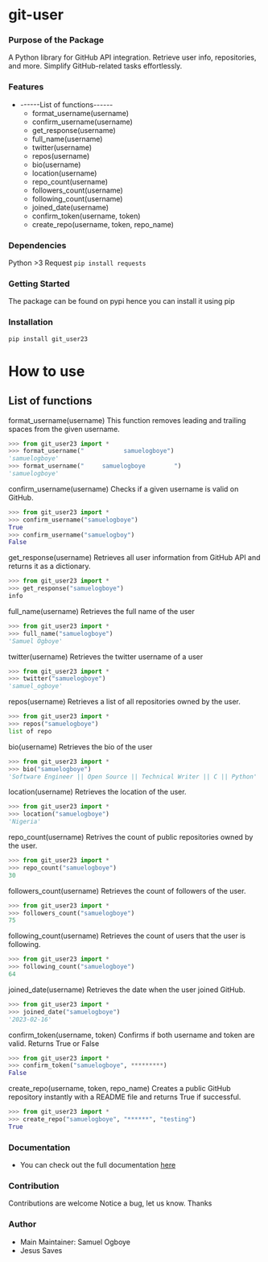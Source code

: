# git-user

### Purpose of the Package

A Python library for GitHub API integration. Retrieve user info, repositories, and more. Simplify GitHub-related tasks effortlessly.

### Features

- ------List of functions------
  - format_username(username)
  - confirm_username(username)
  - get_response(username)
  - full_name(username)
  - twitter(username)
  - repos(username)
  - bio(username)
  - location(username)
  - repo_count(username)
  - followers_count(username)
  - following_count(username)
  - joined_date(username)
  - confirm_token(username, token)
  - create_repo(username, token, repo_name)

### Dependencies

Python >3
Request `pip install requests`

### Getting Started

The package can be found on pypi hence you can install it using pip

### Installation

```bash
pip install git_user23
```

# How to use

## List of functions

format_username(username)
This function removes leading and trailing spaces from the given username.

```python
>>> from git_user23 import *
>>> format_username("           samuelogboye")
'samuelogboye'
>>> format_username("     samuelogboye        ")
'samuelogboye'
```

confirm_username(username)
Checks if a given username is valid on GitHub.

```python
>>> from git_user23 import *
>>> confirm_username("samuelogboye")
True
>>> confirm_username("samuelogboy")
False
```

get_response(username)
Retrieves all user information from GitHub API and returns it as a dictionary.

```python
>>> from git_user23 import *
>>> get_response("samuelogboye")
info
```

full_name(username)
Retrieves the full name of the user

```python
>>> from git_user23 import *
>>> full_name("samuelogboye")
'Samuel Ogboye'

```

twitter(username)
Retrieves the twitter username of a user

```python
>>> from git_user23 import *
>>> twitter("samuelogboye")
'samuel_ogboye'

```

repos(username)
Retrieves a list of all repositories owned by the user.

```python
>>> from git_user23 import *
>>> repos("samuelogboye")
list of repo

```

bio(username)
Retrieves the bio of the user

```python
>>> from git_user23 import *
>>> bio("samuelogboye")
'Software Engineer || Open Source || Technical Writer || C || Python'

```

location(username)
Retrieves the location of the user.

```python
>>> from git_user23 import *
>>> location("samuelogboye")
'Nigeria'

```

repo_count(username)
Retrives the count of public repositories owned by the user.

```python
>>> from git_user23 import *
>>> repo_count("samuelogboye")
30

```

followers_count(username)
Retrieves the count of followers of the user.

```python
>>> from git_user23 import *
>>> followers_count("samuelogboye")
75

```

following_count(username)
Retrieves the count of users that the user is following.

```python
>>> from git_user23 import *
>>> following_count("samuelogboye")
64

```

joined_date(username)
Retrieves the date when the user joined GitHub.

```python
>>> from git_user23 import *
>>> joined_date("samuelogboye")
'2023-02-16'

```

confirm_token(username, token)
Confirms if both username and token are valid. Returns True or False

```python
>>> from git_user23 import *
>>> confirm_token("samuelogboye", *********)
False

```

create_repo(username, token, repo_name)
Creates a public GitHub repository instantly with a README file and returns True if successful.

```python
>>> from git_user23 import *
>>> create_repo("samuelogboye", "******", "testing")
True

```

### Documentation

- You can check out the full documentation [here](https://samuelogboye.github.io/git-user/)

### Contribution

Contributions are welcome
Notice a bug, let us know. Thanks

### Author

- Main Maintainer: Samuel Ogboye
- Jesus Saves

